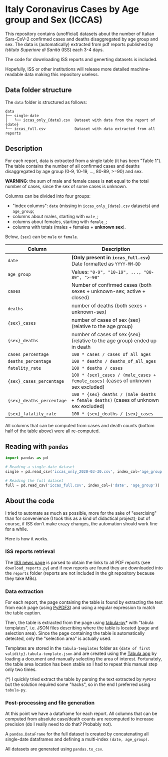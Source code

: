 # Italy Coronavirus Cases by Age group and Sex (ICCAS)

This repository contains (unofficial) datasets about the number of Italian 
Sars-CoV-2 confirmed cases and deaths disaggregated by age group and sex. 
The data is (automatically) extracted from pdf reports published by 
_Istituto Superiore di Sanità_ (ISS) each 3-4 days.

The code for downloading ISS reports and generting datasets is included.

Hopefully, ISS or other institutions will release more detailed 
machine-readable data making this repository useless. 

## Data folder structure
The `data` folder is structured as follows:
```
data
├── single-date                     
│   └── iccas_only_{date}.csv  Dataset with data from the report of {date}
└── iccas_full.csv             Dataset with data extracted from all reports
```

## Description
For each report, data is extracted from a single table (it has been "Table 1").
The table contains the number of all confirmed cases and deaths disaggregated 
by age group (0-9, 10-19, ..., 80-89, >=90) and sex.

**WARNING**: the sum of male and female cases is **not** equal to the total 
number of cases, since the sex of some cases is unknown.

Columns can be divided into four groups:
- "index columns": `date` (missing in `iccas_only_{date}.csv` datasets) and `age_group`;
- columns about males, starting with `male_`;
- columns about females, starting with `female_`;
- columns with totals (males + females + **unknown sex**).

Below, `{sex}` can be `male` or `female`.

| Column                    | Description                                                                                  |
|---------------------------|----------------------------------------------------------------------------------------------|
| `date`                    | **(Only present in `iccas_full.csv`)** Date formatted as `YYYY-MM-DD`                        |
| `age_group`               | Values: `"0-9", "10-19", ..., "80-89", ">=90"`                                               |
| `cases`                   | Number of confirmed cases (both sexes + unknown-sex; active + closed)                        |
| `deaths`                  | number of deaths (both sexes + unknown-sex)                                                  |
| `{sex}_cases`             | number of cases of sex {sex} (relative to the age group)                                     |
| `{sex}_deaths`            | number of cases of sex {sex} (relative to the age group) ended up in death                   |
| `cases_percentage`        | `100 * cases / cases_of_all_ages`                                                            |
| `deaths_percentage`       | `100 * deaths / deaths_of_all_ages`                                                          |
| `fatality_rate`           | `100 * deaths / cases`                                                                       |
| `{sex}_cases_percentage`  | `100 * {sex}_cases / (male_cases + female_cases)` (cases of unknown sex excluded)            |
| `{sex}_deaths_percentage` | `100 * {sex}_deaths / (male_deaths + female_deaths)` (cases of unknown sex excluded)         | 
| `{sex}_fatality_rate`     | `100 * {sex}_deaths / {sex}_cases`                                                           |

All columns that can be computed from cases and death counts (bottom half of the table above) were all re-computed.

## Reading with `pandas`
```python 
import pandas as pd

# Reading a single-date dataset
single = pd.read_csv('iccas_only_2020-03-30.csv', index_col='age_group')   # or index_col=0

# Reading the full dataset
full = pd.read_csv('iccas_full.csv', index_col=('date', 'age_group'))  # or index_col=(0, 1)
```

## About the code

I tried to automate as much as possible, more for the sake of "exercising" than for convenience
(I took this as a kind of didactical project); but of course, if ISS don't make crazy changes, the
automation should work fine for a while.

Here is how it works.

### ISS reports retrieval
The [ISS news page](https://www.epicentro.iss.it/coronavirus/aggiornamenti) 
is parsed to obtain the links to all PDF reports (see `download_reports.py`) 
and if new reports are found they are downloaded into the `reports` folder 
(reports are not included in the git repository because they take MBs).

### Data extraction
For each report, the page containing the table is found by extracting the text from 
each page (using [PyPDF3](https://github.com/mstamy2/PyPDF3)) and using a regular 
expression to match the table caption.

Then, the table is extracted from the page using [tabula-py](https://github.com/chezou/tabula-py)* 
with "tabula templates", i.e. JSON files describing where the table is located (page and selection area).
Since the page containing the table is automatically detected, only the "selection area" is actually used.

Templates are stored in the `tabula-templates` folder as `{date of first validity}.tabula-template.json`
and are created using the [Tabula app](https://tabula.technology/) by loading a document 
and manually selecting the area of interest. Fortunately, the table area location has been stable so I had
to repeat this manual step only two times.

(*) I quickly tried extract the table by parsing the text extracted by `PyPDF3` but
the solution required some "hacks", so in the end I preferred using `tabula-py`.

### Post-processing and file generation
At this point we have a dataframe for each report. All columns that can be computed from absolute 
case/death counts are recomputed to increase precision (do I really need to do that? Probably not). 

A `pandas.DataFrame` for the full dataset is created by concatenating all single-date dataframes 
and defining a multi-index `(date, age_group)`.

All datasets are generated using `pandas.to_csv`.

